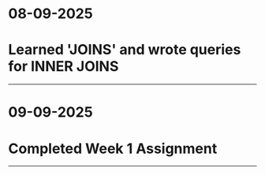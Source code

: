 # 08-09-2025
# Learned 'JOINS' and wrote queries for INNER JOINS 

------------------------------------------------------------

# 09-09-2025
# Completed Week 1 Assignment

------------------------------------------------------------